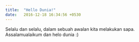 ```yaml
---
title:  "Hello Dunia!"
date:   2016-12-18 16:34:56 +0530
---
```


Selalu dan selalu, dalam sebuah awalan kita melakukan sapa. Assalamualaikum dan helo dunia :)

